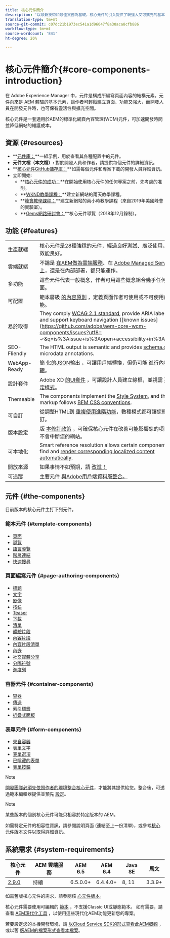 ```yaml
---
title: 核心元件簡介
description: '以最新技術和最佳實務為基礎，核心元件的引入提供了既強大又可擴充的基本元件。 '
translation-type: tm+mt
source-git-commit: c07dc21b1973ec541a1d96047f8a30aca8cfb886
workflow-type: tm+mt
source-wordcount: '841'
ht-degree: 26%

---
```



# 核心元件簡介{#core-components-introduction}

在 Adobe Experience Manager 中，元件是構成所編寫頁面內容的結構元素。元件向來是 AEM 體驗的基本元素，讓作者可輕鬆建立頁面、功能又強大，而開發人員在開發元件時，也可保有靈活性與擴充空間。

核心元件是一套適用於AEM的標準化網頁內容管理(WCM)元件，可加速開發時間並降低網站的維護成本。

## 資源 {#resources}

* **[元件庫：](https://www.adobe.com/go/aem_cmp_library)**一組示例，用於查看其各種配置中的元件。
* **元件文檔（本文檔）:** 對於開發人員和作者，請提供每個元件的詳細資訊。
* **[核心元件GitHub儲存庫：](https://github.com/adobe/aem-core-wcm-components)**如需每個元件和專案下載的開發人員詳細資訊。
* 立即開始:
   * **[核心元件的成功：](/help/developing/success.md)**在開始使用核心元件的任何專案之前，先考慮的准則。
   * **[WKND教學課程：](https://docs.adobe.com/content/help/en/experience-manager-learn/getting-started-wknd-tutorial-develop/overview.html)**建立新網站的兩天教學課程。
   * **[峰會教學課程：](https://expleague.azureedge.net/labs/L767/index.html)**建立新網站的兩小時教學課程（來自2019年美國峰會的實驗室）。
   * **[Gems網路研討會：](https://helpx.adobe.com/tw/experience-manager/kt/eseminars/gems/AEM-Core-Components.html)**核心元件導覽（2018年12月錄制）。

## 功能 {#features}

|  |  |
|---|---|
| 生產就緒 | 核心元件是28種強穩的元件，經過良好測試、廣泛使用，而且效能良好。 |
| 雲端就緒 | 不論是 [在AEM做為雲端服務](https://docs.adobe.com/content/help/en/experience-manager-cloud-service/landing/home.html)、在 [Adobe Managed Services上](https://github.com/adobe/aem-project-archetype/tree/master/src/main/archetype/dispatcher.ams)，還是在內部部署，都只能運作。 |
| 多功能 | 這些元件代表一般概念，作者可用這些概念組合幾乎任何版面。 |
| 可配置 | 範本層級 [的內容原則](https://docs.adobe.com/content/help/en/experience-manager-65/developing/platform/templates/page-templates-editable.html#content-policies) ，定義頁面作者可使用或不可使用的功能。 |
| 易於取得 | They comply [WCAG 2.1 standard](https://www.w3.org/TR/WCAG21/), provide ARIA labels, and support keyboard navigation ([known issues](https://github.com/adobe/aem-core-wcm-components/issues?utf8= ✓&amp;q=is%3Aissue+is%3Aopen+accessibility+in%3Atitle)). |
| SEO-Fliendly | The HTML output is semantic and provides [schema.org](https://schema.org) microdata annotations. |
| WebApp-Ready | 簡 [化的JSON輸出](https://docs.adobe.com/content/help/en/experience-manager-learn/foundation/development/develop-sling-model-exporter.html) ，可讓用戶端轉換，但仍可能 [進行內容編輯](https://docs.adobe.com/content/help/en/experience-manager-learn/sites/spa-editor/spa-editor-framework-feature-video-use.html)。 |
| 設計套件 | Adobe XD [的UI套件](https://docs.adobe.com/content/help/en/experience-manager-learn/getting-started-wknd-tutorial-develop/assets/overview/AEM_UI-kit_Wireframe.xd) ，可讓設計人員建立線框，並視需 [要設定樣式](https://docs.adobe.com/content/help/en/experience-manager-learn/getting-started-wknd-tutorial-develop/assets/overview/AEM_UI-kit_WKND.xd)。 |
| Themeable | The components implement the [Style System](https://docs.adobe.com/content/help/en/experience-manager-65/developing/components/style-system.html), and the markup follows [BEM CSS conventions](http://getbem.com/). |
| 可自訂 | 從調整HTML到 [重複使用進階功能](developing/customizing.md)，數種模式都可讓您輕鬆自訂。 |
| 版本設定 | 版 [本修訂政策](https://github.com/adobe/aem-core-wcm-components/wiki/Versioning-policies) ，可確保核心元件在改善可能影響您的項目時不會中斷您的網站。 |
| 可本地化 | Smart reference resolution allows certain components to find and [render corresponding localized content automatically](get-started/localization.md). |
| 開放來源 | 如果事情不如預期，請 [改進！](https://github.com/adobe/aem-core-wcm-components/blob/master/CONTRIBUTING.md) |
| 可追蹤 | 主要元件 [與Adobe用戶端資料層整合。](/help/developing/data-layer/overview.md) |

## 元件 {#the-components}

目前版本的核心元件主打下列元件。

### 範本元件 {#template-components}

* [頁面](components/page.md)
* [導覽](components/navigation.md)
* [語言導覽](components/language-navigation.md)
* [階層連結](components/breadcrumb.md)
* [快速搜尋](components/quick-search.md)

### 頁面編寫元件 {#page-authoring-components}

* [標題](components/title.md)
* [文字](components/text.md)
* [影像](components/image.md)
* [按鈕](components/button.md)
* [Teaser](components/teaser.md)
* [下載](components/download.md)
* [清單](components/list.md)
* [體驗片段](components/experience-fragment.md)
* [內容片段](components/content-fragment-component.md)
* [內容片段清單](components/content-fragment-list.md)
* [內嵌](components/embed.md)
* [社交媒體分享](components/sharing.md)
* [分隔符號](components/separator.md)
* [進度列](components/progress-bar.md)

### 容器元件 {#container-components}

* [容器](components/container.md)
* [傳送](components/carousel.md)
* [索引標籤](components/tabs.md)
* [折疊式面板](components/accordion.md)

### 表單元件 {#form-components}

* [來自容器](components/forms/form-container.md)
* [表單文字](components/forms/form-text.md)
* [表單選項](components/forms/form-options.md)
* [已隱藏的表單](components/forms/form-hidden.md)
* [表單按鈕](components/forms/form-button.md)

>[!NOTE]
>
>[開發團隊必須先依照作者的環境整合核心元件](get-started/using.md)，才能將其提供給您。整合後，可透過範本編輯器提供並預先 [設定](https://docs.adobe.com/content/help/en/experience-manager-cloud-service/sites/authoring/features/templates.html)。

>[!NOTE]
>
>某些版本的個別核心元件可能只相容於特定版本的 AEM。
>
>如需特定元件的相容性資訊，請參閱說明頁面 (連結至上一份清單)，或參考[核心元件版本](versions.md)文件以取得詳細資訊。

## 系統需求 {#system-requirements}

| 核心元件 | AEM 雲端服務 | AEM 6.5 | AEM 6.4 | Java SE | 馬文 |
---------|---------|---------|---------|---------|---------
| [2.9.0](https://github.com/adobe/aem-core-wcm-components/releases/tag/core.wcm.components.reactor-2.9.0) | 持續 | 6.5.0.0+ | 6.4.4.0+ | 8, 11 | 3.3.9+ |

如需舊版核心元件的需求，請參閱核 [心元件版本](versions.md)。

核心元件需要使用可編輯的 [範本](https://docs.adobe.com/content/help/en/experience-manager-learn/sites/page-authoring/template-editor-feature-video-use.html) ，不支援Classic UI或靜態範本。 如有需要，請查看 [AEM現代化工具](https://opensource.adobe.com/aem-modernize-tools/pages/tools.html) ，以使用這些現代化AEM功能更新您的專案。

若要設定您的本機開發環境，請 [以Cloud Service SDK的形式查看此AEM概觀](https://docs.adobe.com/content/help/en/experience-manager-learn/cloud-service/local-development-environment-set-up/overview.html) ，或以舊 [版AEM的檔案形式查看本檔案](https://docs.adobe.com/content/help/en/experience-manager-learn/foundation/development/set-up-a-local-aem-development-environment.html)。
